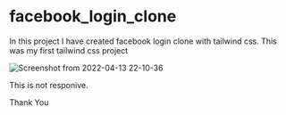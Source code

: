 # facebook_login_clone
In this project I have created facebook login clone with tailwind css. This was my first tailwind css project

![Screenshot from 2022-04-13 22-10-36](https://user-images.githubusercontent.com/101265586/163229181-106f4709-1a31-4b07-a0a6-7c5b66f3866a.png)

This is not responive.

Thank You
